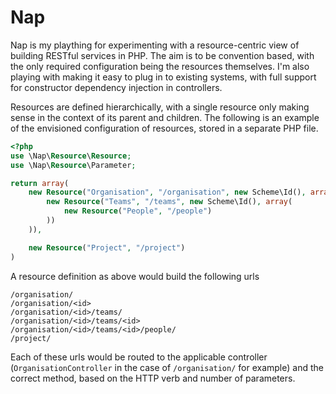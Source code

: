 # Nap
Nap is my plaything for experimenting with a resource-centric view of building RESTful services in PHP. The aim is to be
convention based, with the only required configuration being the resources themselves. I'm also playing with making it easy to plug in to existing systems, with full support for constructor dependency injection in controllers.

Resources are defined hierarchically, with a single resource only making sense in the context of its parent and children.
The following is an example of the envisioned configuration of resources, stored in a separate PHP file.

```php
<?php
use \Nap\Resource\Resource;
use \Nap\Resource\Parameter;

return array(
    new Resource("Organisation", "/organisation", new Scheme\Id(), array(
        new Resource("Teams", "/teams", new Scheme\Id(), array(
            new Resource("People", "/people")
        ))
    )),

    new Resource("Project", "/project")
)
```

A resource definition as above would build the following urls

    /organisation/
    /organisation/<id>
    /organisation/<id>/teams/
    /organisation/<id>/teams/<id>
    /organisation/<id>/teams/<id>/people/
    /project/

Each of these urls would be routed to the applicable controller (`OrganisationController` in the case of `/organisation/` for example)
and the correct method, based on the HTTP verb and number of parameters.